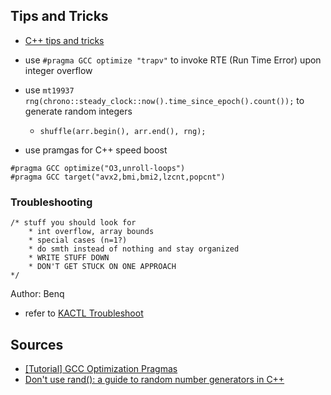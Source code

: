 ## Tips and Tricks
- [C++ tips and tricks](https://codeforces.com/blog/entry/74684)
- use `#pragma GCC optimize "trapv"` to invoke RTE (Run Time Error) upon integer overflow
- use `mt19937 rng(chrono::steady_clock::now().time_since_epoch().count());` to generate random integers
	- `shuffle(arr.begin(), arr.end(), rng);`

- use pramgas for C++ speed boost
```
#pragma GCC optimize("O3,unroll-loops")
#pragma GCC target("avx2,bmi,bmi2,lzcnt,popcnt")
```

### Troubleshooting
```
/* stuff you should look for
	* int overflow, array bounds
	* special cases (n=1?)
	* do smth instead of nothing and stay organized
	* WRITE STUFF DOWN
	* DON'T GET STUCK ON ONE APPROACH
*/
```
Author: Benq

- refer to [KACTL Troubleshoot](../../kactl/content/contest/troubleshoot.txt)

## Sources

- [[Tutorial] GCC Optimization Pragmas](https://codeforces.com/blog/entry/96344)
- [Don't use rand(): a guide to random number generators in C++](https://codeforces.com/blog/entry/61587)
